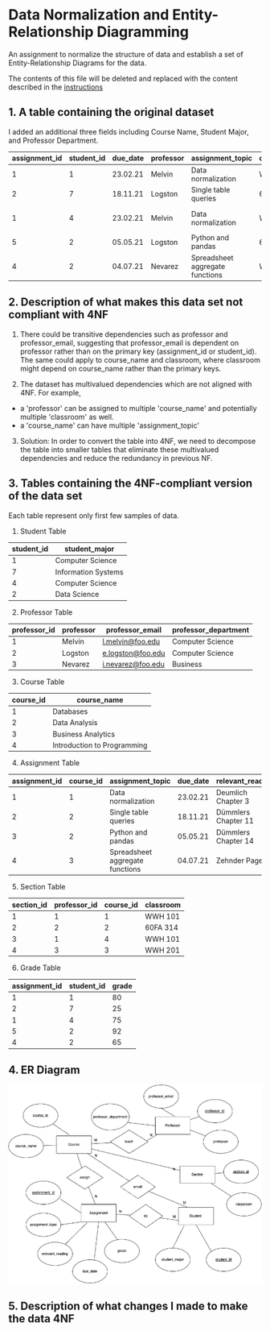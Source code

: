 # Data Normalization and Entity-Relationship Diagramming

An assignment to normalize the structure of data and establish a set of Entity-Relationship Diagrams for the data.

The contents of this file will be deleted and replaced with the content described in the [instructions](./instructions.md)

## 1. A table containing the original dataset

I added an additional three fields including Course Name, Student Major, and Professor Department.

| assignment_id | student_id | due_date | professor | assignment_topic                | classroom | grade | relevant_reading    | professor_email   | course_name                 | student_major       | professor_department |
| ------------- | ---------- | -------- | --------- | ------------------------------- | --------- | ----- | ------------------- | ----------------- | --------------------------- | ------------------- | -------------------- |
| 1             | 1          | 23.02.21 | Melvin    | Data normalization              | WWH 101   | 80    | Deumlich Chapter 3  | l.melvin@foo.edu  | Databases                   | Computer Science    | Computer Science     |
| 2             | 7          | 18.11.21 | Logston   | Single table queries            | 60FA 314  | 25    | Dümmlers Chapter 11 | e.logston@foo.edu | Data Analysis               | Information Systems | Computer Science     |
| 1             | 4          | 23.02.21 | Melvin    | Data normalization              | WWH 101   | 75    | Deumlich Chapter 3  | l.melvin@foo.edu  | Introduction to Programming | Computer Science    | Computer Science     |
| 5             | 2          | 05.05.21 | Logston   | Python and pandas               | 60FA 314  | 92    | Dümmlers Chapter 14 | e.logston@foo.edu | Data Analysis               | Data Science        | Computer Science     |
| 4             | 2          | 04.07.21 | Nevarez   | Spreadsheet aggregate functions | WWH 201   | 65    | Zehnder Page 87     | i.nevarez@foo.edu | Business Analytics          | Data Science        | Business             |

## 2. Description of what makes this data set not compliant with 4NF

1. There could be transitive dependencies such as professor and professor_email, suggesting that professor_email is dependent on professor rather than on the primary key (assignment_id or student_id). The same could apply to course_name and classroom, where classroom might depend on course_name rather than the primary keys.

2. The dataset has multivalued dependencies which are not aligned with 4NF. For example,

- a 'professor' can be assigned to multiple 'course_name' and potentially multiple 'classroom' as well.
- a 'course_name' can have multiple 'assignment_topic'

3. Solution: In order to convert the table into 4NF, we need to decompose the table into smaller tables that eliminate these multivalued dependencies and reduce the redundancy in previous NF.

## 3. Tables containing the 4NF-compliant version of the data set

Each table represent only first few samples of data.

1. Student Table

| student_id | student_major       |
| ---------- | ------------------- |
| 1          | Computer Science    |
| 7          | Information Systems |
| 4          | Computer Science    |
| 2          | Data Science        |

2. Professor Table

| professor_id | professor | professor_email   | professor_department |
| ------------ | --------- | ----------------- | -------------------- |
| 1            | Melvin    | l.melvin@foo.edu  | Computer Science     |
| 2            | Logston   | e.logston@foo.edu | Computer Science     |
| 3            | Nevarez   | i.nevarez@foo.edu | Business             |

3. Course Table

| course_id | course_name                 |
| --------- | --------------------------- |
| 1         | Databases                   |
| 2         | Data Analysis               |
| 3         | Business Analytics          |
| 4         | Introduction to Programming |

4. Assignment Table

| assignment_id | course_id | assignment_topic                | due_date | relevant_reading    |
| ------------- | --------- | ------------------------------- | -------- | ------------------- |
| 1             | 1         | Data normalization              | 23.02.21 | Deumlich Chapter 3  |
| 2             | 2         | Single table queries            | 18.11.21 | Dümmlers Chapter 11 |
| 3             | 2         | Python and pandas               | 05.05.21 | Dümmlers Chapter 14 |
| 4             | 3         | Spreadsheet aggregate functions | 04.07.21 | Zehnder Page 87     |

5. Section Table

| section_id | professor_id | course_id | classroom |
| ---------- | ------------ | --------- | --------- |
| 1          | 1            | 1         | WWH 101   |
| 2          | 2            | 2         | 60FA 314  |
| 3          | 1            | 4         | WWH 101   |
| 4          | 3            | 3         | WWH 201   |

6. Grade Table

| assignment_id | student_id | grade |
| ------------- | ---------- | ----- |
| 1             | 1          | 80    |
| 2             | 7          | 25    |
| 1             | 4          | 75    |
| 5             | 2          | 92    |
| 4             | 2          | 65    |

## 4. ER Diagram

![Pushing work in Visual Studio Code](images/ER_Diagram_new.drawio.png)

## 5. Description of what changes I made to make the data 4NF

